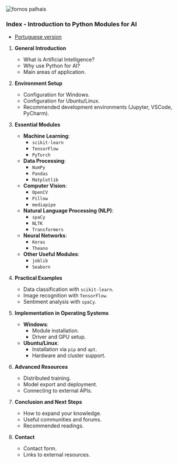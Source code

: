 ![fornos palhais](https://github.com/0joseDark/my-AI-book/blob/main/images/fornos-palhais.jpg)
### **Index - Introduction to Python Modules for AI**
- [Portuguese version](https://github.com/0joseDark/my-AI-book/blob/main/README.md)

1. **General Introduction**  
   - What is Artificial Intelligence?  
   - Why use Python for AI?  
   - Main areas of application.  

2. **Environment Setup**  
   - Configuration for Windows.  
   - Configuration for Ubuntu/Linux.  
   - Recommended development environments (Jupyter, VSCode, PyCharm).  

3. **Essential Modules**  
   - **Machine Learning**:  
     - `scikit-learn`  
     - `TensorFlow`  
     - `PyTorch`  
   - **Data Processing**:  
     - `NumPy`  
     - `Pandas`  
     - `Matplotlib`  
   - **Computer Vision**:  
     - `OpenCV`  
     - `Pillow`  
     - `mediapipe`  
   - **Natural Language Processing (NLP)**:  
     - `spaCy`  
     - `NLTK`  
     - `Transformers`  
   - **Neural Networks**:  
     - `Keras`  
     - `Theano`  
   - **Other Useful Modules**:  
     - `joblib`  
     - `Seaborn`  

4. **Practical Examples**  
   - Data classification with `scikit-learn`.  
   - Image recognition with `TensorFlow`.  
   - Sentiment analysis with `spaCy`.  

5. **Implementation in Operating Systems**  
   - **Windows**:  
     - Module installation.  
     - Driver and GPU setup.  
   - **Ubuntu/Linux**:  
     - Installation via `pip` and `apt`.  
     - Hardware and cluster support.  

6. **Advanced Resources**  
   - Distributed training.  
   - Model export and deployment.  
   - Connecting to external APIs.  

7. **Conclusion and Next Steps**  
   - How to expand your knowledge.  
   - Useful communities and forums.  
   - Recommended readings.  

8. **Contact**  
   - Contact form.  
   - Links to external resources.  
